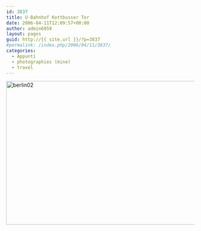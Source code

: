 ```yaml
---
id: 3837
title: U-Bahnhof Kottbusser Tor
date: 2006-04-11T12:09:57+00:00
author: admin6059
layout: pages
guid: http://{{ site.url }}/?p=3837
#permalink: /index.php/2006/04/11/3837/
categories:
  - Appunti
  - photographies (mine)
  - travel
---
```

<img class="aligncenter wp-image-3833" src="http://{{ site.url }}/wp-content/uploads/2016/09/berlin02.jpg" alt="berlin02" width="550" height="384" srcset="http://{{ site.url }}/wp-content/uploads/2016/09/berlin02.jpg 598w, http://{{ site.url }}/wp-content/uploads/2016/09/berlin02-300x210.jpg 300w" sizes="(max-width: 550px) 100vw, 550px" />